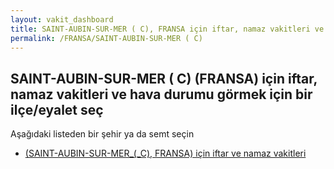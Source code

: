 ```yaml
---
layout: vakit_dashboard
title: SAINT-AUBIN-SUR-MER ( C), FRANSA için iftar, namaz vakitleri ve hava durumu - ilçe/eyalet seç
permalink: /FRANSA/SAINT-AUBIN-SUR-MER ( C)
---
```


## SAINT-AUBIN-SUR-MER ( C) (FRANSA) için iftar, namaz vakitleri ve hava durumu  görmek için bir ilçe/eyalet seç

Aşağıdaki listeden bir şehir ya da semt seçin

* [ (SAINT-AUBIN-SUR-MER_(_C), FRANSA) için iftar ve namaz vakitleri](/FRANSA/SAINT-AUBIN-SUR-MER_(_C)/)

<script type="text/javascript">
  var GLOBAL_COUNTRY = 'FRANSA';
  var GLOBAL_CITY = 'SAINT-AUBIN-SUR-MER ( C)';
  var GLOBAL_STATE = 'SAINT-AUBIN-SUR-MER ( C)';
</script>
